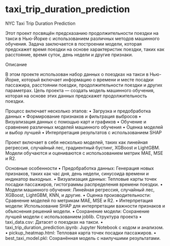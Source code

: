 # taxi_trip_duration_prediction
NYC Taxi Trip Duration Prediction

Этот проект посвящён предсказанию продолжительности поездки на такси в Нью-Йорке с использованием различных методов машинного обучения. Задача заключается в построении модели, которая предскажет время поездки на основе характеристик поездки, таких как расстояние, время суток, день недели и другие признаки.

Описание

В этом проекте использован набор данных о поездках на такси в Нью-Йорке, который включает информацию о времени и месте посадки пассажира, расстоянии поездки, продолжительности поездки и других параметрах. Цель проекта — создать модель машинного обучения, которая на основе этих данных предскажет продолжительность поездки.

Процесс включает несколько этапов:
	•	Загрузка и предобработка данных
	•	Формирование признаков и фильтрация выбросов
	•	Визуализация данных с помощью карт и графиков
	•	Обучение и сравнение различных моделей машинного обучения
	•	Оценка моделей и выбор лучшей
	•	Интерпретация результатов с использованием SHAP

Проект включает в себя несколько моделей, таких как линейная регрессия, случайный лес, градиентный бустинг, XGBoost и LightGBM. Модели обучаются и оцениваются с использованием метрик MAE, MSE и R2.

Основные особенности
	•	Предобработка данных: Генерация новых признаков, таких как час дня, день недели, синусоида времени и индикатор выходных.
	•	Визуализация данных: Тепловые карты точек посадки пассажиров, гистограммы распределения времени поездки.
	•	Модели машинного обучения: Линейная регрессия, случайный лес, XGBoost, LightGBM, KNN, и другие.
	•	Оценка производительности: Сравнение моделей по метрикам MAE, MSE и R2.
	•	Интерпретация модели: Использование SHAP для интерпретации важности признаков и объяснения решений модели.
	•	Сохранение модели: Сохранение лучшей модели с использованием joblib.
Структура проекта
	•	taxi_data.csv: Датасет о поездках на такси.
	•	taxi_trip_duration_prediction.ipynb: Jupyter Notebook с кодом и анализом.
	•	pickup_heatmap.html: Тепловая карта точек посадки пассажиров.
	•	best_taxi_model.pkl: Сохранённая модель с наилучшими результатами.
